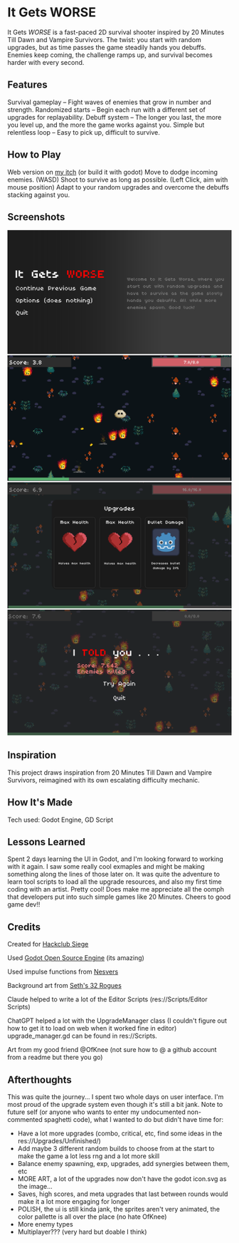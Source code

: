 # It Gets WORSE

It Gets *WORSE* is a fast-paced 2D survival shooter inspired by 20 Minutes Till Dawn and Vampire Survivors. The twist: you start with random upgrades, but as time passes the game steadily hands you debuffs. Enemies keep coming, the challenge ramps up, and survival becomes harder with every second.

## Features
Survival gameplay – Fight waves of enemies that grow in number and strength.
Randomized starts – Begin each run with a different set of upgrades for replayability.
Debuff system – The longer you last, the more you level up, and the more the game works against you.
Simple but relentless loop – Easy to pick up, difficult to survive. 

## How to Play
Web version on [my itch](https://pixelsaver.itch.io/it-gets-worse) (or build it with godot)
Move to dodge incoming enemies. (WASD)
Shoot to survive as long as possible. (Left Click, aim with mouse position)
Adapt to your random upgrades and overcome the debuffs stacking against you.

## Screenshots
![Menu Screen](image1.png) ![Gameplay](image2.png) ![Upgrade Menu](image4.png) ![Death Screen](image3.png)

## Inspiration
This project draws inspiration from 20 Minutes Till Dawn and Vampire Survivors, reimagined with its own escalating difficulty mechanic.

## How It's Made
Tech used: Godot Engine, GD Script

## Lessons Learned
Spent 2 days learning the UI in Godot, and I'm looking forward to working with it again. I saw some really cool exmaples and might be making something along the lines of those later on. It was quite the adventure to learn tool scripts to load all the upgrade resources, and also my first time coding with an artist. Pretty cool! Does make me appreciate all the oomph that developers put into such simple games like 20 Minutes. Cheers to good game dev!!

## Credits
Created for [Hackclub Siege](https://siege.hackclub.com)

Used [Godot Open Source Engine](https://github.com/godotengine) (its amazing)

Used impulse functions from [Nesvers](https://github.com/nezvers/Godot-GameTemplate/)

Background art from [Seth's 32 Rogues](https://sethbb.itch.io/32rogues)

Claude helped to write a lot of the Editor Scripts (res://Scripts/Editor Scripts)

ChatGPT helped a lot with the UpgradeManager class (I couldn't figure out how to get it to load on web when it worked fine in editor) 
upgrade_manager.gd can be found in res://Scripts.

Art from my good friend @OfKnee (not sure how to @ a github account from a readme but there you go)

## Afterthoughts
This was quite the journey... I spent two whole days on user interface. I'm most proud of the upgrade system even though it's still a bit jank.
Note to future self (or anyone who wants to enter my undocumented non-commented spaghetti code), what I wanted to do but didn't have time for:
* Have a lot more upgrades (combo, critical, etc, find some ideas in the res://Upgrades/Unfinished/)
* Add maybe 3 different random builds to choose from at the start to make the game a lot less rng and a lot more skill
* Balance enemy spawning, exp, upgrades, add synergies between them, etc
* MORE ART, a lot of the upgrades now don't have the godot icon.svg as the image...
* Saves, high scores, and meta upgrades that last between rounds would make it a lot more engaging for longer
* POLISH, the ui is still kinda jank, the sprites aren't very animated, the color pallette is all over the place (no hate OfKnee)
* More enemy types
* Multiplayer??? (very hard but doable I think)
